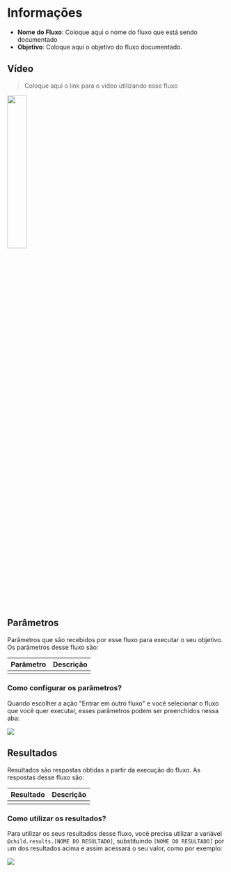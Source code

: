 # Informações

- **Nome do Fluxo**: Coloque aqui o nome do fluxo que está sendo documentado
- **Objetivo**: Coloque aqui o objetivo do fluxo documentado.

## Vídeo
> Coloque aqui o link para o vídeo utilizando esse fluxo
<div align="left">
      <a href="https://www.youtube.com/_ZDNlkbUKx0">
         <img src="https://img.youtube.com/vi/_ZDNlkbUKx0/0.jpg" style="width:30%;">
      </a>
</div>

## Parâmetros

Parâmetros que são recebidos por esse fluxo para executar o seu objetivo. Os parâmetros desse fluxo são:

| Parâmetro               | Descrição                   |
|-------------------------|-----------------------------|
|                         |                             |

### Como configurar os parâmetros?

Quando escolher a ação "Entrar em outro fluxo" e você selecionar o fluxo que você quer executar, esses parâmetros podem ser preenchidos nessa aba:

<img src="https://github.com/weni-ai/hands-on/blob/main/assets/img/parametros.png?raw=true" data-canonical-src="https://github.com/weni-ai/hands-on/blob/main/assets/img/parametros.png?raw=true"/>

## Resultados

Resultados são respostas obtidas a partir da execução do fluxo. As respostas desse fluxo são:

| Resultado               | Descrição                   |
|-------------------------|-----------------------------|
|                         |                             |

### Como utilizar os resultados?

Para utilizar os seus resultados desse fluxo, você precisa utilizar a variável `@child.results.[NOME DO RESULTADO]`, substituindo `[NOME DO RESULTADO]` por um dos resultados acima e assim acessará o seu valor, como por exemplo:

<img src="https://github.com/weni-ai/hands-on/blob/main/assets/img/resultados.png?raw=true" data-canonical-src="https://github.com/weni-ai/hands-on/blob/main/assets/img/resultados.png?raw=true"/>
